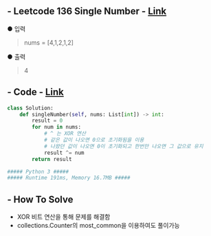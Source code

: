 ## - Leetcode 136 Single Number - [Link](https://leetcode.com/problems/single-number/)
● 입력  
>  nums = [4,1,2,1,2]

● 출력
> 4

## - Code - [Link](https://github.com/imtaesuu/AlgorithmPractice_with_Python/blob/main/Bit/Leetcode_136/Leetcode_136.py)

```python
class Solution:
    def singleNumber(self, nums: List[int]) -> int:
        result = 0
        for num in nums:
            # ^ 는 XOR 연산
            # 같은 값이 나오면 0으로 초기화됨을 이용    
            # 나왔던 값이 나오면 0이 초기화되고 한번만 나오면 그 값으로 유지
            result ^= num
        return result

##### Python 3 #####
##### Runtime 191ms, Memory 16.7MB #####
```

## - **How To Solve**
- XOR 비트 연산을 통해 문제를 해결함
- collections.Counter의 most_common을 이용하여도 풀이가능